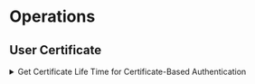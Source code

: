 # Operations
## User Certificate
<details><summary>Get Certificate Life Time for Certificate-Based Authentication</summary>

```shell
(
    _K8S__USR_NAME='...'
    oc config view --raw -o jsonpath='{.users[?(@.name == "'"${_K8S__USR_NAME}"'")].user.client-certificate-data}' | base64 -d | openssl x509 -text -noout | grep 'Not After'
); echo $?
```
</details>
